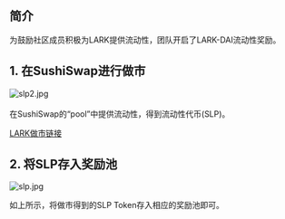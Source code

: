 ## 简介
为鼓励社区成员积极为LARK提供流动性，团队开启了LARK-DAI流动性奖励。

## 1. 在SushiSwap进行做市
![slp2.jpg](https://ipfs.ilark.io/ipfs/QmY6XULdvUc5RD2L3aJARtmos8ZD9jizVXY6XPqic4Aehw)
<br><br>
在SushiSwap的“pool”中提供流动性，得到流动性代币(SLP)。

[LARK做市链接](https://polygon.sushi.com/legacy/add/0x8f3Cf7ad23Cd3CaDbD9735AFf958023239c6A063/0x4cE8485608F78921Fbc0F96e63c0566B1b176Db0?chainId=137)


## 2. 将SLP存入奖励池
![slp.jpg](https://ipfs.ilark.io/ipfs/QmXVqisB6e2zqrWfguNuJ1fzzecybcGCCaH6X39bkWC3hF)

如上所示，将做市得到的SLP Token存入相应的奖励池即可。
